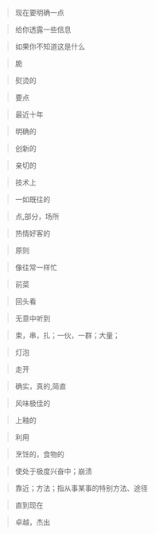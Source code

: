 >现在要明确一点

>给你透露一些信息

>如果你不知道这是什么

>脆

>熨烫的

>要点

>最近十年

>明确的

>创新的

>亲切的

>技术上

>一如既往的

>点,部分，场所

>热情好客的

>原则

>像往常一样忙

>前菜

>回头看

>无意中听到

>束，串，扎；一伙，一群；大量；

>灯泡

>走开

>确实，真的,简直

>风味极佳的

>上釉的

>利用

>烹饪的，食物的

>使处于极度兴奋中；崩溃

>靠近；方法；指从事某事的特别方法、途径

>直到现在

>卓越，杰出
